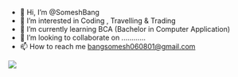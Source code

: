 
- 👋 Hi, I’m @SomeshBang
- 👀 I’m interested in Coding , Travelling & Trading
- 🌱 I’m currently learning BCA (Bachelor in Computer Application)
- 💞️ I’m looking to collaborate on ............
- 📫 How to reach me bangsomesh060801@gmail.com




![](https://komarev.com/ghpvc/?username=SomeshBaang)

<!---
SomeshBang/SomeshBang is a ✨ special ✨ repository because its `README.md` (this file) appears on your GitHub profile.
You can click the Preview link to take a look at your changes.
--->
